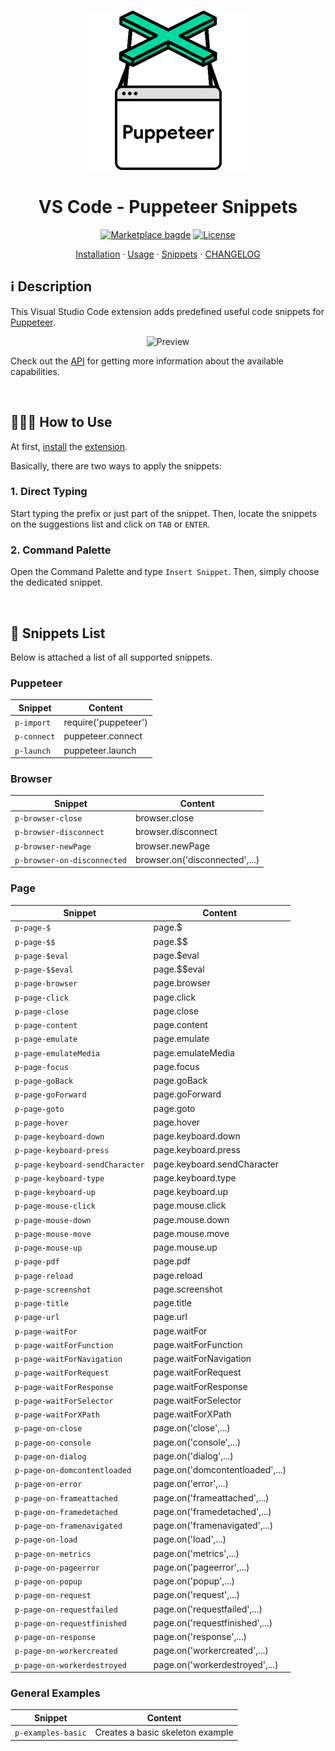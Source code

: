 <p align="center">
  <img src="https://github.com/nitayneeman/vscode-puppeteer-snippets/blob/master/images/puppeteer-logo.png?raw=true" alt="Puppeteer Logo">
</p>

<h1 align="center">VS Code - Puppeteer Snippets</h1>

<p align="center">
  <a href="https://marketplace.visualstudio.com/items?itemName=nitayneeman.puppeteer-snippets"><img src="https://vsmarketplacebadge.apphb.com/version/msjsdiag.debugger-for-chrome.svg?label=Puppeteer%20Snippets" alt="Marketplace bagde"></a>
  <a href="https://github.com/nitayneeman/vscode-puppeteer-snippets/blob/master/LICENSE"><img src="https://img.shields.io/badge/license-MIT-blue.svg" alt="License"></a>
</p>

<p align="center">
  <a href="https://marketplace.visualstudio.com/items?itemName=nitayneeman.puppeteer-snippets target='_blank'">Installation</a> ·
  <a href="#-how-to-use">Usage</a> ·
  <a href="#-snippets-list">Snippets</a> ·
  <a href="https://github.com/nitayneeman/vscode-puppeteer-snippets/blob/master/CHANGELOG.md">CHANGELOG</a>
</p>

## ℹ️️ Description

This Visual Studio Code extension adds predefined useful code snippets for [Puppeteer](https://pptr.dev/).

<p align="center">
  <img src="https://github.com/nitayneeman/vscode-puppeteer-snippets/blob/master/images/preview.gif?raw=true" alt="Preview">
</p>

Check out the [API](https://pptr.dev/#?product=Puppeteer&show=outline) for getting more information about the available capabilities.

<br>

## 👨🏻‍🏫 How to Use

At first, <a href="vscode:extension/nitayneeman.puppeteer-snippets">install</a> the [extension](https://marketplace.visualstudio.com/items?itemName=nitayneeman.puppeteer-snippets).

Basically, there are two ways to apply the snippets:

### 1. Direct Typing
Start typing the prefix or just part of the snippet. Then, locate the snippets on the suggestions list and click on `TAB` or `ENTER`.

### 2. Command Palette
Open the Command Palette and type `Insert Snippet`. Then, simply choose the dedicated snippet.

<br>

## 📄 Snippets List

Below is attached a list of all supported snippets.

### Puppeteer

| Snippet     | Content              |
| ----------- | -------------------- |
| `p-import`  | require('puppeteer') |
| `p-connect` | puppeteer.connect    |
| `p-launch`  | puppeteer.launch     |

### Browser

| Snippet                     | Content                        |
| --------------------------- | ------------------------------ |
| `p-browser-close`           | browser.close                  |
| `p-browser-disconnect`      | browser.disconnect             |
| `p-browser-newPage`         | browser.newPage                |
| `p-browser-on-disconnected` | browser.on('disconnected',...) |

### Page

| Snippet                         | Content                         |
| ------------------------------- | ------------------------------- |
| `p-page-$`                      | page.\$                         |
| `p-page-$$`                     | page.\$\$                       |
| `p-page-$eval`                  | page.\$eval                     |
| `p-page-$$eval`                 | page.\$\$eval                   |
| `p-page-browser`                | page.browser                    |
| `p-page-click`                  | page.click                      |
| `p-page-close`                  | page.close                      |
| `p-page-content`                | page.content                    |
| `p-page-emulate`                | page.emulate                    |
| `p-page-emulateMedia`           | page.emulateMedia               |
| `p-page-focus`                  | page.focus                      |
| `p-page-goBack`                 | page.goBack                     |
| `p-page-goForward`              | page.goForward                  |
| `p-page-goto`                   | page.goto                       |
| `p-page-hover`                  | page.hover                      |
| `p-page-keyboard-down`          | page.keyboard.down              |
| `p-page-keyboard-press`         | page.keyboard.press             |
| `p-page-keyboard-sendCharacter` | page.keyboard.sendCharacter     |
| `p-page-keyboard-type`          | page.keyboard.type              |
| `p-page-keyboard-up`            | page.keyboard.up                |
| `p-page-mouse-click`            | page.mouse.click                |
| `p-page-mouse-down`             | page.mouse.down                 |
| `p-page-mouse-move`             | page.mouse.move                 |
| `p-page-mouse-up`               | page.mouse.up                   |
| `p-page-pdf`                    | page.pdf                        |
| `p-page-reload`                 | page.reload                     |
| `p-page-screenshot`             | page.screenshot                 |
| `p-page-title`                  | page.title                      |
| `p-page-url`                    | page.url                        |
| `p-page-waitFor`                | page.waitFor                    |
| `p-page-waitForFunction`        | page.waitForFunction            |
| `p-page-waitForNavigation`      | page.waitForNavigation          |
| `p-page-waitForRequest`         | page.waitForRequest             |
| `p-page-waitForResponse`        | page.waitForResponse            |
| `p-page-waitForSelector`        | page.waitForSelector            |
| `p-page-waitForXPath`           | page.waitForXPath               |
| `p-page-on-close`               | page.on('close',...)            |
| `p-page-on-console`             | page.on('console',...)          |
| `p-page-on-dialog`              | page.on('dialog',...)           |
| `p-page-on-domcontentloaded`    | page.on('domcontentloaded',...) |
| `p-page-on-error`               | page.on('error',...)            |
| `p-page-on-frameattached`       | page.on('frameattached',...)    |
| `p-page-on-framedetached`       | page.on('framedetached',...)    |
| `p-page-on-framenavigated`      | page.on('framenavigated',...)   |
| `p-page-on-load`                | page.on('load',...)             |
| `p-page-on-metrics`             | page.on('metrics',...)          |
| `p-page-on-pageerror`           | page.on('pageerror',...)        |
| `p-page-on-popup`               | page.on('popup',...)            |
| `p-page-on-request`             | page.on('request',...)          |
| `p-page-on-requestfailed`       | page.on('requestfailed',...)    |
| `p-page-on-requestfinished`     | page.on('requestfinished',...)  |
| `p-page-on-response`            | page.on('response',...)         |
| `p-page-on-workercreated`       | page.on('workercreated',...)    |
| `p-page-on-workerdestroyed`     | page.on('workerdestroyed',...)  |

### General Examples

| Snippet            | Content                           |
| ------------------ | --------------------------------- |
| `p-examples-basic` | Creates a basic skeleton example |
